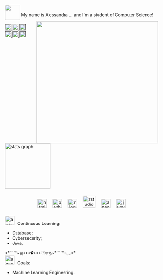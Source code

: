 
<img align="left" height="50" src="https://cdn.discordapp.com/attachments/1203164000733495407/1203367794968764477/Design-sem-nome-1--unscreen.gif?ex=65d0d697&is=65be6197&hm=094f6ae9e58590c456893be0535e0a364e8b172fd05b27c85bbad0e62d9a424c&"  />


###
My name is Alessandra ... and I'm a student of Computer Science!


<img align="right" height="400" src="https://i.pinimg.com/originals/35/d9/d5/35d9d5fadd549ff8a9bf23706583556a.gif"  />


###

<div align="left">
  <a href=""https://img.shields.io/badge/Instagram-E4405F?style=for-the-badge&logo=instagram&logoColor=white" " target="_blank">
    <img src="https://img.shields.io/badge/Instagram-E4405F?style=for-the-badge&logo=instagram&logoColor=white&labelColor=&style=for-the-badge" height="20" alt="instagram logo"  />
  </a>
  <a href="flugato9@gmail.com" target="_blank">
    <img src="https://img.shields.io/badge/Gmail-D14836?style=for-the-badge&logo=gmail&logoColor=white&labelColor=&style=for-the-badge" height="20" "  />
  </a>
   <a href=""https://www.linkedin.com/in/alessandra-lima-14a60a2a8/?lipi=urn%3Ali%3Apage%3Ad_flagship3_feed%3BNfm%2B9eLLQ8GBd8EHxSedmg%3D%3D" target="_blank">
    <img src="https://img.shields.io/badge/LinkedIn-0077B5?style=for-the-badge&logo=linkedin&logoColor=white&labelColor=&style=for-the-badge" height="20" alt="linkedin logo"  />
      </a>

   <div align="left">
   <a href=""https://www.duolingo.com/profile/Panettoneee?via=share_profile_link">
    <img src="https://img.shields.io/badge/Duolingo-58CC02?style=for-the-badge&logo=Duolingo&logoColor=white&logoColor=148EFFlabelColor=&style=for-the-badge" height="20"" />
  </a>
  <a href=""https://open.spotify.com/user/1hrvza6uflxi00rmqdq1gyylg?si=Pga61P9VTBq5UA7Ubo-N1A"" target="_blank">
   <img src="https://img.shields.io/badge/Spotify-1ED760?&style=for-the-badge&logo=spotify&logoColor=white&logoColor=148EFFlabelColor=&style=for-the-badge" height="20"" />
   </a>
   <a href=""https://br.pinterest.com/malessandraaa23/" target="_blank">
    <img src="https://img.shields.io/badge/Pinterest-%23E60023.svg?&style=for-the-badge&logo=Pinterest&logoColor=white&labelColor=&style=for-the-badge" height="20"/>
   </a>


 
###

<div align="left">
  <img src="https://github-readme-stats.vercel.app/api?username=lele237&hide_title=false&hide_rank=false&show_icons=true&include_all_commits=true&count_private=true&disable_animations=false&theme=dracula&locale=en&hide_border=false" height="150" alt="stats graph"  />
</div>




###

<div align="center">
  <img src="https://cdn.jsdelivr.net/gh/devicons/devicon/icons/html5/html5-original.svg" height="30" alt="html5 logo"  />
  <img width="12" />
  <img src="https://cdn.jsdelivr.net/gh/devicons/devicon/icons/python/python-original.svg" height="30" alt="python logo"  />
  <img width="12" />
  <img src="https://cdn.jsdelivr.net/gh/devicons/devicon/icons/r/r-original.svg" height="30" alt="r logo"  />
  <img width="12" />
  <img src="https://cdn.jsdelivr.net/gh/devicons/devicon/icons/rstudio/rstudio-original.svg" height="40" alt="rstudio logo"  />
  <img width="12" />
  <img src="https://cdn.jsdelivr.net/gh/devicons/devicon/icons/anaconda/anaconda-original.svg" height="30" alt="anaconda logo"  />
  <img width="12" />
  <img src="https://cdn.jsdelivr.net/gh/devicons/devicon/icons/jupyter/jupyter-original.svg" height="30" alt="jupyter logo"  />
  

###
 <div align="left">
  <img src="https://static.wikia.nocookie.net/gensin-impact/images/f/ff/Element_Electro.svg/revision/latest?cb=20220119211156" height="30" alt="anaconda logo"  />
  <img width="3" />
 Continuous Learning:
  
  - Database;
  - Cybersecurity;
  - Java.

 <div align="left">
•*´¨`*~ஜ◦•◦✿◦•◦ೋஜ~*´¨`*•.¸¸.•*
   
 <div align="left">
  <img src="https://static.wikia.nocookie.net/gensin-impact/images/f/ff/Element_Electro.svg/revision/latest?cb=20220119211156" height="30" alt="anaconda logo"  />
  <img width="3" />
 Goals:
  
- Machine Learning Engineering.

